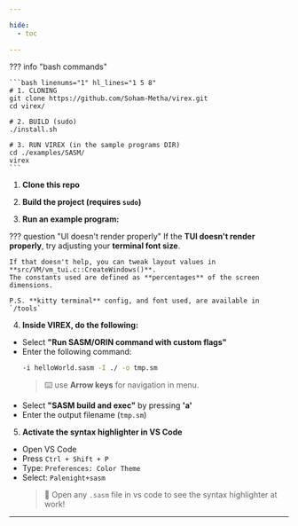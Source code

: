 ```yaml
---

hide:
  - toc

---
```


??? info "bash commands"

    ```bash linenums="1" hl_lines="1 5 8"
    # 1. CLONING
    git clone https://github.com/Soham-Metha/virex.git
    cd virex/

    # 2. BUILD (sudo)
    ./install.sh

    # 3. RUN VIREX (in the sample programs DIR)
    cd ./examples/SASM/
    virex
    ```

1. **Clone this repo**

2. **Build the project (requires `sudo`)**

3. **Run an example program:**

??? question "UI doesn't render properly"
    If the **TUI doesn't render properly**, try adjusting your **terminal font size**.

    If that doesn't help, you can tweak layout values in **src/VM/vm_tui.c::CreateWindows()**.
    The constants used are defined as **percentages** of the screen dimensions.

    P.S. **kitty terminal** config, and font used, are available in `/tools`

4. **Inside VIREX, do the following:**

- Select **"Run SASM/ORIN command with custom flags"**
- Enter the following command:
  ```bash
  -i helloWorld.sasm -I ./ -o tmp.sm
  ```
  > ⌨️ use **Arrow keys** for navigation in menu.
- Select **"SASM build and exec"** by pressing **'a'**
- Enter the output filename (`tmp.sm`)

5. **Activate the syntax highlighter in VS Code**

- Open VS Code
- Press `Ctrl + Shift + P`
- Type: `Preferences: Color Theme`
- Select: `Palenight+sasm`
  > 🎨 Open any `.sasm` file in vs code to see the syntax highlighter at work!

---
